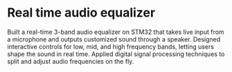 # Real time audio equalizer

Built a real-time 3-band audio equalizer on STM32 that takes live input from a microphone and outputs customized sound through a speaker. Designed interactive controls for low, mid, and high frequency bands, letting users shape the sound in real time. Applied digital signal processing techniques to split and adjust audio frequencies on the fly.
